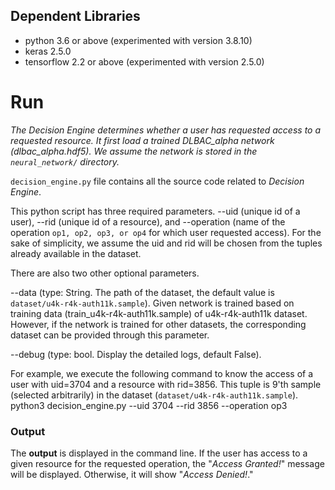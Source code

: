 ## Dependent Libraries ##
  * python 3.6 or above (experimented with version 3.8.10)
  * keras 2.5.0
  * tensorflow 2.2 or above (experimented with version 2.5.0)

# Run #

_The Decision Engine determines whether a user has requested access to a requested resource. It first load a trained DLBAC_alpha network (dlbac_alpha.hdf5). 
We assume the network is stored in the `neural_network/` directory._

`decision_engine.py` file contains all the source code related to _Decision Engine_.

This python script has three required parameters. --uid (unique id of a user), --rid (unique id of a resource), and --operation (name of the operation `op1, op2, op3, or op4` for which user requested access). For the sake of simplicity, we assume the uid and rid will be chosen from the tuples already available in the dataset.

There are also two other optional parameters.

--data (type: String. The path of the dataset, the default value is `dataset/u4k-r4k-auth11k.sample`). Given network is trained based on training data (train_u4k-r4k-auth11k.sample) of u4k-r4k-auth11k dataset.
However, if the network is trained for other datasets, the corresponding dataset can be provided through this parameter.

--debug (type: bool. Display the detailed logs, default False).  

For example, we execute the following command to know the access of a user with uid=3704 and a resource with rid=3856.
This tuple is 9'th sample (selected arbitrarily) in the dataset (`dataset/u4k-r4k-auth11k.sample`).  
python3 decision_engine.py --uid 3704 --rid 3856 --operation op3

### Output ###
The **output** is displayed in the command line. If the user has access to a given resource for the requested operation, 
the "_Access Granted!_" message will be displayed. Otherwise, it will show "_Access Denied!_."
